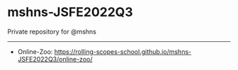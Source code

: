 # mshns-JSFE2022Q3
Private repository for @mshns

---

- Online-Zoo: https://rolling-scopes-school.github.io/mshns-JSFE2022Q3/online-zoo/
